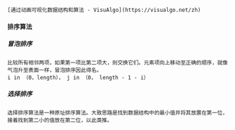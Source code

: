 	[通过动画可视化数据结构和算法 - VisuAlgo](https://visualgo.net/zh)

#### 排序算法
##### 冒泡排序
	比较所有相邻两项，如果第一项比第二项大，则交换它们。元素项向上移动至正确的顺序，就像气泡升至表面一样，冒泡排序因此得名。
	i in （0，length）， j in （0， length - 1 - i）

##### 选择排序
	选择排序算法是一种原址排序算法。大致思路是找到数据结构中的最小值并将其放置在第一位，接着找到第二小的值放在第二位，以此类推。
	